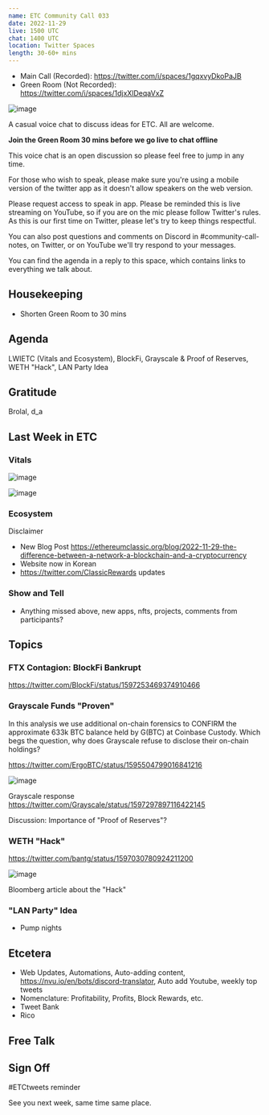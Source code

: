 ```yaml
---
name: ETC Community Call 033
date: 2022-11-29
live: 1500 UTC
chat: 1400 UTC
location: Twitter Spaces
length: 30-60+ mins
---
```


- Main Call (Recorded): https://twitter.com/i/spaces/1gqxvyDkoPaJB
- Green Room (Not Recorded): https://twitter.com/i/spaces/1djxXlDeqaVxZ

![image](https://user-images.githubusercontent.com/1696942/204507665-48945087-add4-4f40-9d73-32d155af73c5.png)

A casual voice chat to discuss ideas for ETC. All are welcome.

**Join the Green Room 30 mins before we go live to chat offline**

This voice chat is an open discussion so please feel free to jump in any time. 

For those who wish to speak, please make sure you're using a mobile version of the twitter app as it doesn't allow speakers on the web version.

Please request access to speak in app. Please be reminded this is live streaming on YouTube, so if you are on the mic please follow Twitter's rules. As this is our first time on Twitter, please let's try to keep things respectful.

You can also post questions and comments on Discord in #community-call-notes, on Twitter, or on YouTube we'll try respond to your messages.

You can find the agenda in a reply to this space, which contains links to everything we talk about.

## Housekeeping

- Shorten Green Room to 30 mins

## Agenda

LWIETC (Vitals and Ecosystem), BlockFi, Grayscale & Proof of Reserves, WETH "Hack", LAN Party Idea

## Gratitude

Brolal, d_a

## Last Week in ETC

### Vitals

![image](https://user-images.githubusercontent.com/1696942/204541920-ce683796-fcd0-4d3f-b24b-ada61549651f.png)

![image](https://user-images.githubusercontent.com/1696942/204542615-ae7d1c78-16d0-4d80-872e-1da49d1ee0d6.png)

### Ecosystem

Disclaimer

- New Blog Post https://ethereumclassic.org/blog/2022-11-29-the-difference-between-a-network-a-blockchain-and-a-cryptocurrency
- Website now in Korean
- https://twitter.com/ClassicRewards updates

### Show and Tell

- Anything missed above, new apps, nfts, projects, comments from participants?

## Topics

### FTX Contagion: BlockFi Bankrupt

https://twitter.com/BlockFi/status/1597253469374910466

### Grayscale Funds "Proven"

In this analysis we use additional on-chain forensics to CONFIRM the approximate 633k BTC balance held by G(BTC) at Coinbase Custody.
Which begs the question, why does Grayscale refuse to disclose their on-chain holdings?

https://twitter.com/ErgoBTC/status/1595504799016841216

![image](https://user-images.githubusercontent.com/1696942/204543189-f09f0654-e864-4b65-9d5e-f2cca910ad9f.png)

Grayscale response https://twitter.com/Grayscale/status/1597297897116422145

Discussion: Importance of "Proof of Reserves"? 

### WETH "Hack"

https://twitter.com/bantg/status/1597030780924211200

![image](https://user-images.githubusercontent.com/1696942/204543211-0c7b9305-b581-4a60-8033-ee32b6b8a749.png)

Bloomberg article about the "Hack"

### "LAN Party" Idea

- Pump nights

## Etcetera

- Web Updates, Automations, Auto-adding content, https://nvu.io/en/bots/discord-translator, Auto add Youtube, weekly top tweets
- Nomenclature: Profitability, Profits, Block Rewards, etc.
- Tweet Bank
- Rico

## Free Talk

## Sign Off

#ETCtweets reminder

See you next week, same time same place.
